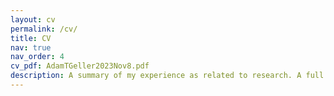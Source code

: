 ```yaml
---
layout: cv
permalink: /cv/
title: CV
nav: true
nav_order: 4
cv_pdf: AdamTGeller2023Nov8.pdf
description: A summary of my experience as related to research. A full version is available for download using the button in the top-right of this page. A list of publications is available on the publications page.
---
```

